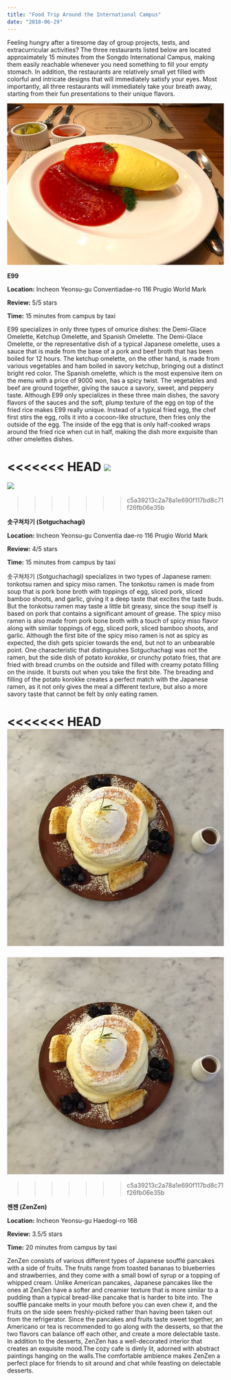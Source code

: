 ```yaml
---
title: "Food Trip Around the International Campus"
date: "2018-06-29"
---
```


Feeling hungry after a tiresome day of group projects, tests, and extracurricular activities? The three restaurants listed below are located approximately 15 minutes from the Songdo International Campus, making them easily reachable whenever you need something to fill your empty stomach. In addition, the restaurants are relatively small yet filled with colorful and intricate designs that will immediately satisfy your eyes. Most importantly, all three restaurants will immediately take your breath away, starting from their fun presentations to their unique flavors.

![](./images/E99.png)

**E99**

**Location:** Incheon Yeonsu-gu Conventiadae-ro 116 Prugio World Mark

**Review:** 5/5 stars

**Time:** 15 minutes from campus by taxi

E99 specializes in only three types of omurice dishes: the Demi-Glace Omelette, Ketchup Omelette, and Spanish Omelette. The Demi-Glace Omelette, or the representative dish of a typical Japanese omelette, uses a sauce that is made from the base of a pork and beef broth that has been boiled for 12 hours. The ketchup omelette, on the other hand, is made from various vegetables and ham boiled in savory ketchup, bringing out a distinct bright red color. The Spanish omelette, which is the most expensive item on the menu with a price of 9000 won, has a spicy twist. The vegetables and beef are ground together, giving the sauce a savory, sweet, and peppery taste. Although E99 only specializes in these three main dishes, the savory flavors of the sauces and the soft, plump texture of the egg on top of the fried rice makes E99 really unique. Instead of a typical fried egg, the chef first stirs the egg, rolls it into a cocoon-like structure, then fries only the outside of the egg. The inside of the egg that is only half-cooked wraps around the fried rice when cut in half, making the dish more exquisite than other omelettes dishes.

<<<<<<< HEAD
![](./images/솟구쳐차기.png)
=======
![](images/솟구쳐차기.png)
>>>>>>> c5a39213c2a78a1e690f117bd8c71f26fb06e35b

**솟구쳐차기 (Sotguchachagi)**

**Location:** Incheon Yeonsu-gu Conventia dae-ro 116 Prugio World Mark

**Review:** 4/5 stars

**Time:** 15 minutes from campus by taxi

솟구쳐차기 (Sotguchachagi) specializes in two types of Japanese ramen: tonkotsu ramen and spicy miso ramen. The tonkotsu ramen is made from soup that is pork bone broth with toppings of egg, sliced pork, sliced bamboo shoots, and garlic, giving it a deep taste that excites the taste buds. But the tonkotsu ramen may taste a little bit greasy, since the soup itself is based on pork that contains a significant amount of grease. The spicy miso ramen is also made from pork bone broth with a touch of spicy miso flavor along with similar toppings of egg, sliced pork, sliced bamboo shoots, and garlic. Although the first bite of the spicy miso ramen is not as spicy as expected, the dish gets spicier towards the end, but not to an unbearable point. One characteristic that distinguishes Sotguchachagi was not the ramen, but the side dish of potato _korokke_, or crunchy potato fries, that are fried with bread crumbs on the outside and filled with creamy potato filling on the inside. It bursts out when you take the first bite. The breading and filling of the potato korokke creates a perfect match with the Japanese ramen, as it not only gives the meal a different texture, but also a more savory taste that cannot be felt by only eating ramen.

<<<<<<< HEAD
![](./images/zenzen.jpg)
=======
![](images/zenzen.jpg)
>>>>>>> c5a39213c2a78a1e690f117bd8c71f26fb06e35b

**젠젠 (ZenZen)**

**Location:** Incheon Yeonsu-gu Haedogi-ro 168

**Review:** 3.5/5 stars

**Time:** 20 minutes from campus by taxi

ZenZen consists of various different types of Japanese soufflé pancakes with a side of fruits. The fruits range from toasted bananas to blueberries and strawberries, and they come with a small bowl of syrup or a topping of whipped cream. Unlike American pancakes, Japanese pancakes like the ones at ZenZen have a softer and creamier texture that is more similar to a pudding than a typical bread-like pancake that is harder to bite into. The soufflé pancake melts in your mouth before you can even chew it, and the fruits on the side seem freshly-picked rather than having been taken out from the refrigerator. Since the pancakes and fruits taste sweet together, an Americano or tea is recommended to go along with the desserts, so that the two flavors can balance off each other, and create a more delectable taste. In addition to the desserts, ZenZen has a well-decorated interior that creates an exquisite mood.The cozy cafe is dimly lit, adorned with abstract paintings hanging on the walls.The comfortable ambience makes ZenZen a perfect place for friends to sit around and chat while feasting on delectable desserts.
